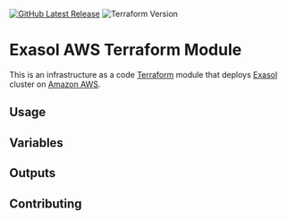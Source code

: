 [![GitHub Latest Release][gh-release-badge]][gh-release-link]
![Terraform Version][terraform-version]

# Exasol AWS Terraform Module

This is an infrastructure as a code [Terraform](https://www.terraform.io) module
that deploys [Exasol](https://www.exasol.com) cluster on [Amazon
AWS](https://aws.amazon.com/).

## Usage

## Variables

## Outputs

## Contributing

[gh-release-badge]: https://img.shields.io/github/tag/exasol/terraform-aws-exasol.svg?label=latest
[gh-release-link]: https://github.com/exasol/terraform-aws-exasol/releases/latest
[terraform-version]: https://img.shields.io/badge/tf-%3E%3D0.12.0-blue.svg
